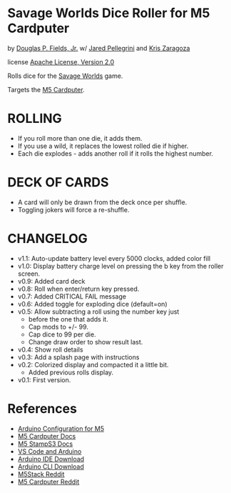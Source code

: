 # Savage Worlds Dice Roller for M5 Cardputer

by [Douglas P. Fields, Jr.](mailto:symbolics@lisp.engineer)
w/ [Jared Pellegrini](https://github.com/jaredpellegrini)
and [Kris Zaragoza](https://github.com/kzaragoza)

license [Apache License, Version 2.0](https://www.apache.org/licenses/LICENSE-2.0)

Rolls dice for the [Savage Worlds](https://peginc.com/savage-settings/savage-worlds/) game.

Targets the [M5 Cardputer](https://docs.m5stack.com/en/core/Cardputer).

# ROLLING

* If you roll more than one die, it adds them.
* If you use a wild, it replaces the lowest rolled die if higher.
* Each die explodes - adds another roll if it rolls the highest number.

# DECK OF CARDS

* A card will only be drawn from the deck once per shuffle.
* Toggling jokers will force a re-shuffle.

# CHANGELOG
* v1.1: Auto-update battery level every 5000 clocks, added color fill
* v1.0: Display battery charge level on pressing the b key from the roller screen.
* v0.9: Added card deck
* v0.8: Roll when enter/return key pressed.
* v0.7: Added CRITICAL FAIL message
* v0.6: Added toggle for exploding dice (default=on)
* v0.5: Allow subtracting a roll using the number key just
  * before the one that adds it.
  * Cap mods to +/- 99.
  * Cap dice to 99 per die.
  * Change draw order to show result last.
* v0.4: Show roll details
* v0.3: Add a splash page with instructions
* v0.2: Colorized display and compacted it a little bit.
  * Added previous rolls display.
* v0.1: First version.

# References

* [Arduino Configuration for M5](https://docs.m5stack.com/en/quick_start/Cardputer/arduino)
* [M5 Cardputer Docs](https://docs.m5stack.com/en/core/Cardputer)
* [M5 StampS3 Docs](https://docs.m5stack.com/en/core/StampS3)
* [VS Code and Arduino](https://www.circuitstate.com/tutorials/how-to-use-vs-code-for-creating-and-uploading-arduino-sketches/)
* [Arduino IDE Download](https://www.arduino.cc/en/software)
* [Arduino CLI Download](https://arduino.github.io/arduino-cli/0.35/installation/)
* [M5Stack Reddit](https://www.reddit.com/r/M5Stack/)
* [M5 Cardputer Reddit](https://www.reddit.com/r/CardPuter/)


